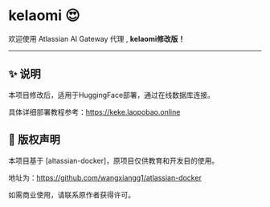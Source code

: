 # kelaomi 😍

欢迎使用 Atlassian AI Gateway 代理 , **kelaomi修改版！**

---



## ✨ 说明

本项目修改后，适用于HuggingFace部署，通过在线数据库连接。

具体详细部署教程参考：https://keke.laopobao.online



## 🤖 版权声明

本项目基于 [altassian-docker]，原项目仅供教育和开发目的使用。

地址为：https://github.com/wangxiangg1/atlassian-docker

如需商业使用，请联系原作者获得许可。


